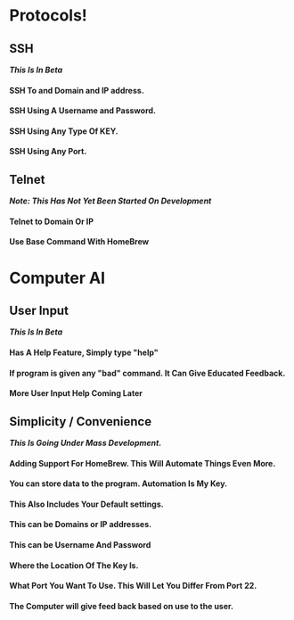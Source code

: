 # Protocols!

## SSH

***This Is In Beta***
####  SSH To and Domain and IP address.
####  SSH Using A Username and Password.
####  SSH Using Any Type Of KEY.
####  SSH Using Any Port.

## Telnet

***Note: This Has Not Yet Been Started On Development***
####  Telnet to Domain Or IP
####  Use Base Command With HomeBrew

# Computer AI

## User Input
***This Is In Beta***
####  Has A Help Feature, Simply type "help" 
####  If program is given any "bad" command. It Can Give Educated Feedback.
####  More User Input Help Coming Later

## Simplicity / Convenience
***This Is Going Under Mass Development.***

####  Adding Support For HomeBrew. This Will Automate Things Even More.
####  You can store data to the program. Automation Is My Key.
####  This Also Includes Your Default settings.
####  This can be Domains or IP addresses.
####  This can be Username And Password
####  Where the Location Of The Key Is.
####  What Port You Want To Use. This Will Let You Differ From Port 22.
####  The Computer will give feed back based on use to the user.


